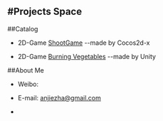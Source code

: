 #Projects Space
---

##Catalog

- 2D-Game [ShootGame]()  --made by Cocos2d-x

- 2D-Game [Burning Vegetables]()  --made by Unity

##About Me

- Weibo: 

- E-mail: anjiezha@gmail.com

- 









